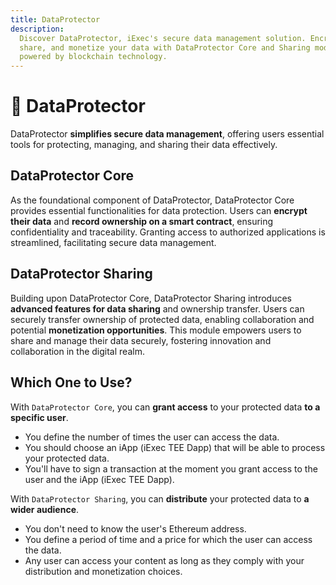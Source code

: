 ```yaml
---
title: DataProtector
description:
  Discover DataProtector, iExec's secure data management solution. Encrypt,
  share, and monetize your data with DataProtector Core and Sharing modules, all
  powered by blockchain technology.
---
```


# 🔐 DataProtector <span style="margin-left: 12px; position: absolute; top: -2px;"><Badge type="tip" text="2.0.0" /> <Badge type="warning" text="beta" /></span>

DataProtector **simplifies secure data management**, offering users essential
tools for protecting, managing, and sharing their data effectively.

## DataProtector Core

As the foundational component of DataProtector, DataProtector Core provides
essential functionalities for data protection. Users can **encrypt their data**
and **record ownership on a smart contract**, ensuring confidentiality and
traceability. Granting access to authorized applications is streamlined,
facilitating secure data management.

## DataProtector Sharing

Building upon DataProtector Core, DataProtector Sharing introduces **advanced
features for data sharing** and ownership transfer. Users can securely transfer
ownership of protected data, enabling collaboration and potential **monetization
opportunities**. This module empowers users to share and manage their data
securely, fostering innovation and collaboration in the digital realm.

## Which One to Use?

With `DataProtector Core`, you can **grant access** to your protected data **to
a specific user**.

- You define the number of times the user can access the data.
- You should choose an iApp (iExec TEE Dapp) that will be able to process your
  protected data.
- You'll have to sign a transaction at the moment you grant access to the user
  and the iApp (iExec TEE Dapp).

With `DataProtector Sharing`, you can **distribute** your protected data to **a
wider audience**.

- You don't need to know the user's Ethereum address.
- You define a period of time and a price for which the user can access the
  data.
- Any user can access your content as long as they comply with your distribution
  and monetization choices.
